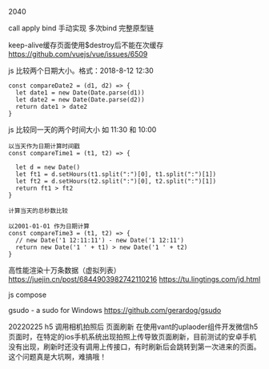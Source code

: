 2040

call apply bind 手动实现
多次bind
完整原型链

keep-alive缓存页面使用$destroy后不能在次缓存 https://github.com/vuejs/vue/issues/6509

js  比较两个日期大小。格式：2018-8-12 12:30

```
const compareDate2 = (d1, d2) => {
  let date1 = new Date(Date.parse(d1))
  let date2 = new Date(Date.parse(d2))
  return date1 > date2
}

```

js 比较同一天的两个时间大小 如 11:30 和 10:00

```
以当天作为日期计算时间戳
const compareTime1 = (t1, t2) => {

  let d = new Date()
  let ft1 = d.setHours(t1.split(":")[0], t1.split(":")[1])
  let ft2 = d.setHours(t2.split(":")[0], t2.split(":")[1])
  return ft1 > ft2
}

计算当天的总秒数比较

以2001-01-01 作为日期计算
const compareTime3 = (t1, t2) => {
  // new Date('1 12:11:11') - new Date('1 12:11')
  return new Date('1 ' + t1) > new Date('1 ' + t2)
}
```


高性能渲染十万条数据（虚拟列表） https://juejin.cn/post/6844903982742110216
https://tu.lingtings.com/jd.html


js compose

gsudo - a sudo for Windows
https://github.com/gerardog/gsudo

20220225
h5 调用相机拍照后 页面刷新
在使用vant的uplaoder组件开发微信h5页面时，在特定的ios手机系统出现拍照上传导致页面刷新，目前测试的安卓手机没有出现，刷新时还没有调用上传接口，有时刷新后会跳转到第一次进来的页面。这个问题真是大坑啊，难搞哦！

